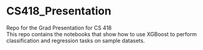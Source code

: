 # CS418_Presentation
Repo for the Grad Presentation for CS 418<br>
This repo contains the notebooks that show how to use XGBoost to perform classification and regression tasks on sample datasets.